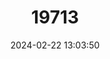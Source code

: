 ---
title: "19713"
category: "Rhynchomys soricoides"
draft: false
date: 2024-02-22 13:03:50
languages:
  English: ["Mt. Data Shrew Rat", "Northern Luzon Shrew-rat", "Northern Luzon Rhynchomys"]
---